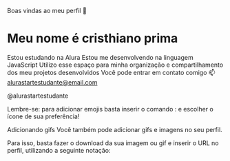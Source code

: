 Boas vindas ao meu perfil 💙
# Meu nome é cristhiano prima

Estou estudando na Alura
Estou me desenvolvendo na linguagem JavaScript
Utilizo esse espaço para minha organização e compartilhamento dos meu projetos desenvolvidos
Você pode entrar em contato comigo 📫
alurastartestudante@email.com

@alurastartestudante

Lembre-se: para adicionar emojis basta inserir o comando : e escolher o ícone de sua preferência!

Adicionando gifs
Você também pode adicionar gifs e imagens no seu perfil.

Para isso, basta fazer o download da sua imagem ou gif e inserir o URL no perfil, utilizando a seguinte notação:

